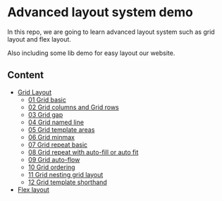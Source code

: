 # Advanced layout system demo

In this repo, we are going to learn advanced layout system such as grid layout and flex layout.

Also including some lib demo for easy layout our website.

    

## Content
  * [Grid Layout](grid-layout-lessones)
    * [01 Grid basic](grid-layout-lessones/01-getting-up-running-grid-layout)
    * [02 Grid columns and Grid rows](grid-layout-lessones/02-css-place-grid-items-on-a-grid-using-grid-column-and-grid-row)
    * [03 Grid gap](grid-layout-lessones/03-css-specify-a-grid-gutter-size-with-grid-gap)
    * [04 Grid named line](grid-layout-lessones/04-ss-describe-a-grid-layout-using-named-grid-lines)
    * [05 Grid template areas](grid-layout-lessones/05-css-describe-a-grid-layout-using-grid-template-areas)
    * [06 Grid minmax](grid-layout-lessones/06-use-the-minmax-function-to-specify-dynamically-sized-tracks)
    * [07 Grid repeat basic](grid-layout-lessones/07-use-the-repeat-function-to-efficiently-write-grid-template-values)
    * [08 Grid repeat with auto-fill or auto fit](grid-layout-lessones/08-use-auto-fill-and-auto-fit-if-the-number-of-repeated-grid-tracks-is-not-to-be-def)
    * [09 Grid auto-flow](grid-layout-lessones/09-change-the-auto-placement-behaviour-of-grid-items-with-grid-auto-flow)
    * [10 Grid ordering](grid-layout-lessones/10-using-order)
    * [11 Grid nesting grid layout](grid-layout-lessones/11-nest-a-grid-within-a-grid)
    * [12 Grid template shorthand](grid-layout-lessones/12-specify-grid-columns-rows-and-areas-at-once-with-the-grid-template-shorthand)
  * [Flex layout](flex-layout-lessons)